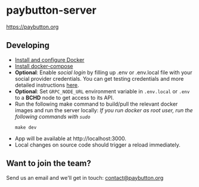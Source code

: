 # paybutton-server

https://paybutton.org

## Developing
- [Install and configure Docker](https://docs.docker.com/get-docker/)
- [Install docker-compose](https://docs.docker.com/compose/install/)
- **Optional**: Enable _social login_ by filling up .env or .env.local file with your social provider credentials. You can get testing credentials and more detailed instructions [here](https://supertokens.com/docs/thirdpartyemailpassword/quick-setup/backend#2-initialise-supertokens).
- **Optional**: Set `GRPC_NODE_URL` environment variable in `.env.local` or `.env` to a **BCHD** node to get access to its API.
- Run the following make command to build/pull the relevant docker images and run the server locally:
  _If you run docker as root user, run the following commands with `sudo`_
    ```
    make dev
    ```
- App will be available at http://localhost:3000.
- Local changes on source code should trigger a reload immediately.

## Want to join the team?

Send us an email and we'll get in touch: contact@paybutton.org

